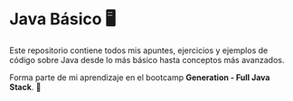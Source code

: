 # Java Básico 🖥️
Este repositorio contiene todos mis apuntes, ejercicios y ejemplos de código sobre Java desde lo más básico hasta conceptos más avanzados.  

Forma parte de mi aprendizaje en el bootcamp **Generation - Full Java Stack**. 🚀  
